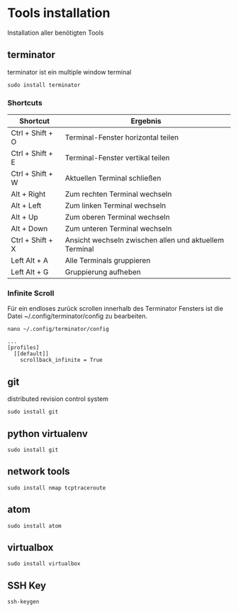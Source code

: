 # Tools installation

Installation aller benötigten Tools

## terminator

terminator ist ein multiple window terminal

```
sudo install terminator
```

### Shortcuts

| Shortcut                  | Ergebnis                                                |
|---------------------------|---------------------------------------------------------|
| Ctrl + Shift + O          | Terminal-Fenster horizontal teilen                      |
| Ctrl + Shift + E          | Terminal-Fenster vertikal teilen                        |
| Ctrl + Shift + W          | Aktuellen Terminal schließen                            |
| Alt + Right               | Zum rechten Terminal wechseln                           |
| Alt + Left                | Zum linken Terminal wechseln                            |
| Alt + Up                  | Zum oberen Terminal wechseln                            |
| Alt + Down                | Zum unteren Terminal wechseln                           |
| Ctrl + Shift + X          | Ansicht wechseln zwischen allen und aktuellem Terminal  |
| Left Alt + A              | Alle Terminals gruppieren                               |
| Left Alt + G              | Gruppierung aufheben                                    |

### Infinite Scroll

Für ein endloses zurück scrollen innerhalb des Terminator Fensters ist die Datei ~/.config/terminator/config zu bearbeiten.

```
nano ~/.config/terminator/config
```

```
...
[profiles]
  [[default]]
    scrollback_infinite = True
```

## git

distributed revision control system

```
sudo install git
```

## python virtualenv

```
sudo install git
```

## network tools

```
sudo install nmap tcptraceroute
```

## atom

```
sudo install atom
```

## virtualbox

```
sudo install virtualbox
```

## SSH Key

```
ssh-keygen
```
